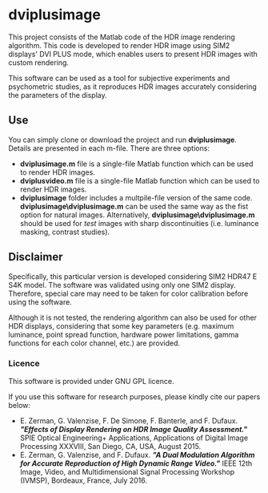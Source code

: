 # dviplusimage

This project consists of the Matlab code of the HDR image rendering algorithm. This code is developed to render HDR image using SIM2 displays' DVI PLUS mode, which enables users to present HDR images with custom rendering. 

This software can be used as a tool for subjective experiments and psychometric studies, as it reproduces HDR images accurately considering the parameters of the display. 

## Use

You can simply clone or download the project and run **dviplusimage**. Details are presented in each m-file. There are three options:
* **dviplusimage.m** file is a single-file Matlab function which can be used to render HDR images.
* **dviplusvideo.m** file is a single-file Matlab function which can be used to render HDR images.
* **dviplusimage** folder includes a multpile-file version of the same code. **dviplusimage\dviplusimage.m** can be used the same way as the fist option for natural images. Alternatively, **dviplusimage\dviplusimage.m** should be used for *test* images with sharp discontinuities (i.e. luminance masking, contrast studies).

## Disclaimer

Specifically, this particular version is developed considering SIM2 HDR47 E S4K model. The software was validated using only one SIM2 display. Therefore, special care may need to be taken for color calibration before using the software. 

Although it is not tested, the rendering algorithm can also be used for other HDR displays, considering that some key parameters (e.g. maximum luminance, point spread function, hardware power limitations, gamma functions for each color channel, etc.) are provided.

### Licence

This software is provided under GNU GPL licence.

If you use this software for research purposes, please kindly cite our papers below:
* E. Zerman, G. Valenzise, F. De Simone, F. Banterle, and F. Dufaux. **_"Effects of Display Rendering on HDR Image Quality Assessment."_** SPIE Optical Engineering+ Applications, Applications of Digital Image Processing XXXVIII, San Diego, CA, USA, August 2015.
* E. Zerman, G. Valenzise, and F. Dufaux. **_"A Dual Modulation Algorithm for Accurate Reproduction of High Dynamic Range Video."_** IEEE 12th Image, Video, and Multidimensional Signal Processing Workshop (IVMSP), Bordeaux, France, July 2016.
